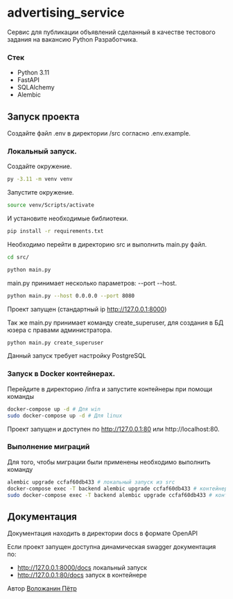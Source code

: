 # advertising_service

Сервис для публикации объявлений сделанный в качестве тестового задания на вакансию Python Разработчика.

### Стек
- Python 3.11
- FastAPI
- SQLAlchemy
- Alembic

## Запуск проекта

Создайте файл .env в директории /src согласно .env.example.

### Локальный запуск.
Создайте окружение.

```bash
py -3.11 -m venv venv
```

Запустите окружение.

```bash
source venv/Scripts/activate
```

И установите необходимые библиотеки.

```bash
pip install -r requirements.txt
```

Необходимо перейти в директорию src и выполнить main.py файл.

```bash
cd src/
```

```bash
python main.py
```

main.py принимает несколько параметров: --port --host.

```bash
python main.py --host 0.0.0.0 --port 8080
```

Проект запущен (стандартный ip http://127.0.0.1:8000)

Так же main.py принимает команду create_superuser, для создания в БД юзера с правами администратора.

```bash
python main.py create_superuser
```

Данный запуск требует настройку PostgreSQL

### Запуск в Docker контейнерах.

Перейдите в директорию /infra и запустите контейнеры при помощи команды

```bash
docker-compose up -d # Для win
sudo docker-compose up -d # Для linux
```

Проект запущен и доступен по http://127.0.0.1:80 или http://localhost:80.

### Выполнение миграций

Для того, чтобы миграции были применены необходимо выполнить команду

```bash
alembic upgrade ccfaf60db433 # локальный запуск из src
docker-compose exec -T backend alembic upgrade ccfaf60db433 # контейнер win
sudo docker-compose exec -T backend alembic upgrade ccfaf60db433 # контейнер linux
```

## Документация

Документация находить в директории docs в формате OpenAPI

Если проект запущен доступна динамическая swagger документация по: 
- http://127.0.0.1:8000/docs локальный запуск
- http://127.0.0.1:80/docs запуск в контейнере 

Автор [Воложанин Пётр](https://github.com/V1cimus)

